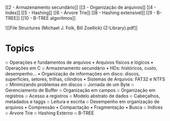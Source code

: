 [[2 - Armazenamento secundário]]
[[3 - Organização de arquivos]]
[[4 - Index]]
[[5 - Hashing]]
[[6 - Árvore Trie]]
[[8 - Hashing extensível]]
[[9 - B-TREE]]
[[10 - B-TREE algoritmos]]

![[File Structures (Michael J. Folk, Bill Zoellick) (Z-Library).pdf]]

# Topics

๏ Operações e fundamentos de arquivos
	• Arquivos físicos e lógicos
	• Operações em C
๏ Armazenamento secundário
	• HDs: históricos, custo, desempenho...
	• Organização de informações em disco: discos, superfícies, setores, trilhas, cilindros
	• Sistemas de Arquivos: FAT32 e NTFS
๏ Minimizando problemas em discos
๏ Jornada de um Byte
๏ Gerenciamento de Buffer
๏ Organização em campos
๏ Organização em registros
๏ Acesso a registros
๏ Modelo abstrato de dados
๏ Cabeçalhos, metadados e taggs
๏ Leitura e escrita
๏ Desempenho em organização de arquivos
	• Compressão
	• Compactação
	• Fragmentação
	• Busca
๏ Indíces
๏ Arvore Trie
๏ Hashing Externo
๏ B-TREE
